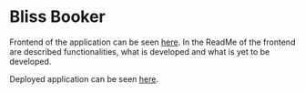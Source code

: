 
# Bliss Booker

Frontend of the application can be seen [here](https://github.com/Tijana97/WebEngineeringFrontend). In the ReadMe of the frontend are described functionalities, what is developed and what is yet to be developed.

Deployed application can be seen [here](https://65ad855a7f6077a721dc046c--tangerine-haupia-e1cfff.netlify.app).

